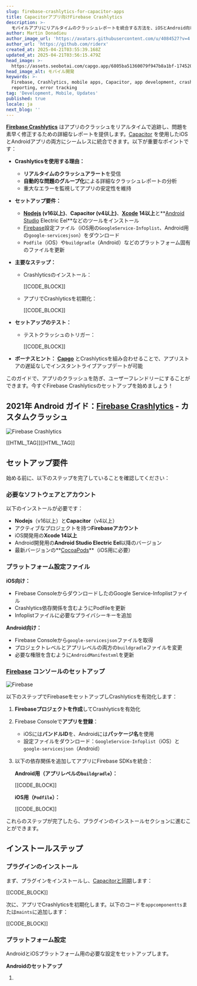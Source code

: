```yaml
---
slug: firebase-crashlytics-for-capacitor-apps
title: Capacitorアプリ向けFirebase Crashlytics
description: >-
  モバイルアプリにリアルタイムのクラッシュレポートを統合する方法を、iOSとAndroid向けのCrashlyticsのセットアップのステップバイステップガイドで学びましょう。
author: Martin Donadieu
author_image_url: 'https://avatars.githubusercontent.com/u/4084527?v=4'
author_url: 'https://github.com/riderx'
created_at: 2025-04-21T03:55:39.168Z
updated_at: 2025-04-21T03:56:15.479Z
head_image: >-
  https://assets.seobotai.com/capgo.app/6805ba51360079f947b8a1bf-1745207775479.jpg
head_image_alt: モバイル開発
keywords: >-
  Firebase, Crashlytics, mobile apps, Capacitor, app development, crash
  reporting, error tracking
tag: 'Development, Mobile, Updates'
published: true
locale: ja
next_blog: ''
---
```


**[Firebase Crashlytics](https://firebasegooglecom/docs/crashlytics)** はアプリのクラッシュをリアルタイムで追跡し、問題を素早く修正するための詳細なレポートを提供します。[Capacitor](https://capacitorjscom/) を使用したiOSとAndroidアプリの両方にシームレスに統合できます。以下が重要なポイントです：

-   **Crashlyticsを使用する理由：**
    
    -   **リアルタイムのクラッシュアラート**を受信
    -   **自動的な問題のグループ化**による詳細なクラッシュレポートの分析
    -   重大なエラーを監視してアプリの安定性を維持
-   **セットアップ要件：**
    
    -   **[Nodejs](https://nodejsorg/en) (v16以上)**、**Capacitor (v4以上)**、**[Xcode](https://developerapplecom/xcode/) 14以上**と**[Android Studio](https://developerandroidcom/studio) Electric Eel**などのツールをインストール
    -   [Firebase](https://firebasegooglecom/)設定ファイル（iOS用の`GoogleService-Infoplist`、Android用の`google-servicesjson`）をダウンロード
    -   `Podfile`（iOS）や`buildgradle`（Android）などのプラットフォーム固有のファイルを更新
-   **主要なステップ：**
    
    -   Crashlyticsのインストール：
        
        [[CODE_BLOCK]]
        
    -   アプリでCrashlyticsを初期化：
        
        [[CODE_BLOCK]]
        
-   **セットアップのテスト：**
    
    -   テストクラッシュのトリガー：
        
        [[CODE_BLOCK]]
        
-   **ボーナスヒント：** **[Capgo](https://capgoapp/)** とCrashlyticsを組み合わせることで、アプリストアの遅延なしでインスタントライブアップデートが可能

このガイドで、アプリのクラッシュを防ぎ、ユーザーフレンドリーにすることができます。今すぐFirebase Crashlyticsのセットアップを始めましょう！

## 2021年 Android ガイド：[Firebase Crashlytics](https://firebasegooglecom/docs/crashlytics) - カスタムクラッシュ

![Firebase Crashlytics](https://assetsseobotaicom/capgoapp/6805ba51360079f947b8a1bf/3578d58943ebaf5b91a7f0e1afb1607fjpg)

[[HTML_TAG]][[HTML_TAG]]

## セットアップ要件

始める前に、以下のステップを完了していることを確認してください：

### 必要なソフトウェアとアカウント

以下のインストールが必要です：

-   **Nodejs**（v16以上）と**Capacitor**（v4以上）
-   アクティブなプロジェクトを持つ**Firebaseアカウント**
-   iOS開発用の**Xcode 14以上**
-   Android開発用の**Android Studio Electric Eel**以降のバージョン
-   最新バージョンの**[CocoaPods](https://cocoapodsorg/)**（iOS用に必要）

### プラットフォーム設定ファイル

**iOS向け：**

-   Firebase ConsoleからダウンロードしたのGoogle Service-Infoplistファイル
-   Crashlytics依存関係を含むようにPodfileを更新
-   Infoplistファイルに必要なプライバシーキーを追加

**Android向け：**

-   Firebase Consoleから`google-servicesjson`ファイルを取得
-   プロジェクトレベルとアプリレベルの両方の`buildgradle`ファイルを変更
-   必要な権限を含むように`AndroidManifestxml`を更新

### [Firebase](https://firebasegooglecom/) コンソールのセットアップ

![Firebase](https://assetsseobotaicom/capgoapp/6805ba51360079f947b8a1bf/e510e8ab32244fff0b09e93222500c83jpg)

以下のステップでFirebaseをセットアップしCrashlyticsを有効化します：

1. **Firebaseプロジェクトを作成**してCrashlyticsを有効化
    
2. Firebase Consoleで**アプリを登録**：
    
    -   iOSには**バンドルID**を、Androidには**パッケージ名**を使用
    -   設定ファイルをダウンロード：`GoogleService-Infoplist`（iOS）と`google-servicesjson`（Android）
3. 以下の依存関係を追加してアプリにFirebase SDKsを統合：
    
    **Android用（アプリレベルの`buildgradle`）：**
    
    [[CODE_BLOCK]]
    
    **iOS用（`Podfile`）：**
    
    [[CODE_BLOCK]]
    

これらのステップが完了したら、プラグインのインストールセクションに進むことができます。

## インストールステップ

### プラグインのインストール

まず、プラグインをインストールし、[Capacitorと同期](https://capgoapp/plugins/capacitor-updater/)します：

[[CODE_BLOCK]]

次に、アプリでCrashlyticsを初期化します。以下のコードを`appcomponentts`または`maints`に追加します：

[[CODE_BLOCK]]

### プラットフォーム設定

AndroidとiOSプラットフォーム用の必要な設定をセットアップします。

**Androidのセットアップ**

1.